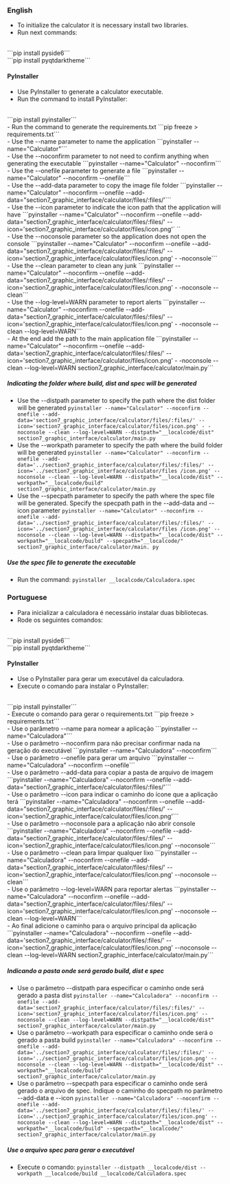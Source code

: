 ### English
- To initialize the calculator it is necessary install two libraries.
- Run next commands:
<br>
```pip install pyside6```
<br>
```pip install pyqtdarktheme```
<br>

#### PyInstaller
- Use PyInstaller to generate a calculator executable.
- Run the command to install PyInstaller:
<br>
```pip install pyinstaller```<br>
- Run the command to generate the requirements.txt
```pip freeze > requirements.txt```<br>
- Use the --name parameter to name the application
```pyinstaller --name="Calculator"```<br>
- Use the --noconfirm parameter to not need to confirm anything when generating the executable
```pyinstaller --name="Calculator" --noconfirm```<br>
- Use the --onefile parameter to generate a file
```pyinstaller --name="Calculator" --noconfirm --onefile```<br>
- Use the --add-data parameter to copy the image file folder
```pyinstaller --name="Calculator" --noconfirm --onefile --add-data="section7_graphic_interface/calculator/files/:files/'```<br>
- Use the --icon parameter to indicate the icon path that the application will have
```pyinstaller --name="Calculator" --noconfirm --onefile --add-data="section7_graphic_interface/calculator/files/:files/' --icon='section7_graphic_interface/calculator/files/icon.png'` ``<br>
- Use the --noconsole parameter so the application does not open the console
```pyinstaller --name="Calculator" --noconfirm --onefile --add-data="section7_graphic_interface/calculator/files/:files/' --icon='section7_graphic_interface/calculator/files/icon.png' - -noconsole```<br>
- Use the --clean parameter to clean any junk
```pyinstaller --name="Calculator" --noconfirm --onefile --add-data="section7_graphic_interface/calculator/files/:files/' --icon='section7_graphic_interface/calculator/files/icon.png' - -noconsole --clean```<br>
- Use the --log-level=WARN parameter to report alerts
```pyinstaller --name="Calculator" --noconfirm --onefile --add-data="section7_graphic_interface/calculator/files/:files/' --icon='section7_graphic_interface/calculator/files/icon.png' - -noconsole --clean --log-level=WARN```<br>
- At the end add the path to the main application file
```pyinstaller --name="Calculator" --noconfirm --onefile --add-data='section7_graphic_interface/calculator/files/:files/' --icon='section7_graphic_interface/calculator/files/icon.png' - -noconsole --clean --log-level=WARN section7_graphic_interface/calculator/main.py```<br>

##### Indicating the folder where build, dist and spec will be generated
- Use the --distpath parameter to specify the path where the dist folder will be generated
```pyinstaller --name="Calculator" --noconfirm --onefile --add-data='section7_graphic_interface/calculator/files/:files/' --icon='section7_graphic_interface/calculator/files/icon.png' - -noconsole --clean --log-level=WARN --distpath="__localcode/dist" section7_graphic_interface/calculator/main.py```<br>
- Use the --workpath parameter to specify the path where the build folder will be generated
```pyinstaller --name="Calculator" --noconfirm --onefile --add-data='../section7_graphic_interface/calculator/files/:files/' --icon='../section7_graphic_interface/calculator/files /icon.png' --noconsole --clean --log-level=WARN --distpath="__localcode/dist" --workpath="__localcode/build" section7_graphic_interface/calculator/main.py```<br>
- Use the --specpath parameter to specify the path where the spec file will be generated. Specify the specpath path in the --add-data and --icon parameter
```pyinstaller --name="Calculator" --noconfirm --onefile --add-data='../section7_graphic_interface/calculator/files/:files/' --icon='../section7_graphic_interface/calculator/files /icon.png' --noconsole --clean --log-level=WARN --distpath="__localcode/dist" --workpath="__localcode/build" --specpath="__localcode/" section7_graphic_interface/calculator/main. py```<br>

##### Use the spec file to generate the executable
- Run the command:
```pyinstaller __localcode/Calculadora.spec```

### Portuguese
- Para inicializar a calculadora é necessário instalar duas bibliotecas.
- Rode os seguintes comandos:
<br>
```pip install pyside6```
<br>
```pip install pyqtdarktheme```
<br>

#### PyInstaller
- Use o PyInstaller para gerar um executável da calculadora.
- Execute o comando para instalar o PyInstaller:
<br>
```pip install pyinstaller```<br>
- Execute o comando para gerar o requirements.txt
```pip freeze > requirements.txt```<br>
- Use o parâmetro --name para nomear a aplicação
```pyinstaller --name="Calculadora"```<br>
- Use o parâmetro --noconfirm para não precisar confirmar nada na geração do executável
```pyinstaller --name="Calculadora" --noconfirm```<br>
- Use o parâmetro --onefile para gerar um arquivo
```pyinstaller --name="Calculadora" --noconfirm --onefile```<br>
- Use o parâmetro --add-data para copiar a pasta de arquivo de imagem 
```pyinstaller --name="Calculadora" --noconfirm --onefile --add-data="section7_graphic_interface/calculator/files/:files/'```<br>
- Use o parâmetro --icon para indicar o caminho do ícone que a aplicação terá
```pyinstaller --name="Calculadora" --noconfirm --onefile --add-data="section7_graphic_interface/calculator/files/:files/' --icon='section7_graphic_interface/calculator/files/icon.png'```<br>
- Use o parâmetro --noconsole para a aplicação não abrir console
```pyinstaller --name="Calculadora" --noconfirm --onefile --add-data="section7_graphic_interface/calculator/files/:files/' --icon='section7_graphic_interface/calculator/files/icon.png' --noconsole```<br>
- Use o parâmetro --clean para limpar qualquer lixo
```pyinstaller --name="Calculadora" --noconfirm --onefile --add-data="section7_graphic_interface/calculator/files/:files/' --icon='section7_graphic_interface/calculator/files/icon.png' --noconsole --clean```<br>
- Use o parâmetro --log-level=WARN para reportar alertas
```pyinstaller --name="Calculadora" --noconfirm --onefile --add-data="section7_graphic_interface/calculator/files/:files/' --icon='section7_graphic_interface/calculator/files/icon.png' --noconsole --clean --log-level=WARN```<br>
- Ao final adicione o caminho para o arquivo principal da aplicação
```pyinstaller --name="Calculadora" --noconfirm --onefile --add-data='section7_graphic_interface/calculator/files/:files/' --icon='section7_graphic_interface/calculator/files/icon.png' --noconsole --clean --log-level=WARN section7_graphic_interface/calculator/main.py```<br>

##### Indicando a pasta onde será gerado build, dist e spec
- Use o parâmetro --distpath para especificar o caminho onde será gerado a pasta dist
```pyinstaller --name="Calculadora" --noconfirm --onefile --add-data='section7_graphic_interface/calculator/files/:files/' --icon='section7_graphic_interface/calculator/files/icon.png' --noconsole --clean --log-level=WARN --distpath="__localcode/dist" section7_graphic_interface/calculator/main.py```<br>
- Use o parâmetro --workpath para especificar o caminho onde será o gerado a pasta build
```pyinstaller --name="Calculadora" --noconfirm --onefile --add-data='../section7_graphic_interface/calculator/files/:files/' --icon='../section7_graphic_interface/calculator/files/icon.png' --noconsole --clean --log-level=WARN --distpath="__localcode/dist" --workpath="__localcode/build" section7_graphic_interface/calculator/main.py```<br>
- Use o parâmetro --specpath para especificar o caminho onde será gerado o arquivo de spec. Indique o caminho do specpath no parâmetro --add-data e --icon
```pyinstaller --name="Calculadora" --noconfirm --onefile --add-data='../section7_graphic_interface/calculator/files/:files/' --icon='../section7_graphic_interface/calculator/files/icon.png' --noconsole --clean --log-level=WARN --distpath="__localcode/dist" --workpath="__localcode/build" --specpath="__localcode/" section7_graphic_interface/calculator/main.py```<br>

##### Use o arquivo spec para gerar o executável
- Execute o comando:
```pyinstaller --distpath __localcode/dist --workpath __localcode/build __localcode/Calculadora.spec```